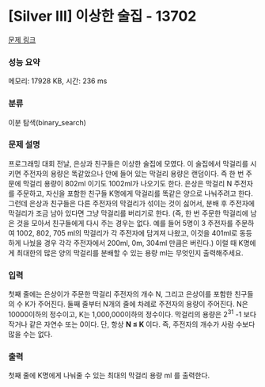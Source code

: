 # [Silver III] 이상한 술집 - 13702 

[문제 링크](https://www.acmicpc.net/problem/13702) 

### 성능 요약

메모리: 17928 KB, 시간: 236 ms

### 분류

이분 탐색(binary_search)

### 문제 설명

<p>프로그래밍 대회 전날, 은상과 친구들은 이상한 술집에 모였다. 이 술집에서 막걸리를 시키면 주전자의 용량은 똑같았으나 안에 들어 있는 막걸리 용량은 랜덤이다.  즉 한 번 주문에 막걸리 용량이 802ml 이기도 1002ml가 나오기도 한다.  은상은 막걸리 N 주전자를 주문하고, 자신을 포함한 친구들 K명에게 막걸리를 똑같은 양으로 나눠주려고 한다.  그런데 은상과 친구들은 다른 주전자의 막걸리가 섞이는 것이 싫어서, 분배 후 주전자에 막걸리가 조금 남아 있다면 그냥 막걸리를 버리기로 한다.  (즉, 한 번 주문한 막걸리에 남은 것을 모아서 친구들에게 다시 주는 경우는 없다.  예를 들어 5명이 3 주전자를 주문하여 1002, 802, 705 ml의 막걸리가 각 주전자에 담겨져 나왔고, 이것을 401ml로 동등하게 나눴을 경우 각각 주전자에서 200ml, 0m, 304ml 만큼은 버린다.) 이럴 때 K명에게 최대한의 많은 양의 막걸리를 분배할 수 있는 용량 ml는 무엇인지 출력해주세요.</p>

### 입력 

 <p>첫째 줄에는 은상이가 주문한 막걸리 주전자의 개수 N, 그리고 은상이를 포함한 친구들의 수 K가 주어진다. 둘째 줄부터 N개의 줄에 차례로 주전자의 용량이 주어진다. N은 10000이하의 정수이고, K는 1,000,000이하의 정수이다. 막걸리의 용량은 2<sup>31</sup> -1 보다 작거나 같은 자연수 또는 0이다. 단, 항상 <strong>N ≤ K </strong>이다. 즉, 주전자의 개수가 사람 수보다 많을 수는 없다.</p>

### 출력 

 <p>첫째 줄에 K명에게 나눠줄 수 있는 최대의 막걸리 용량 ml 를 출력한다.</p>

